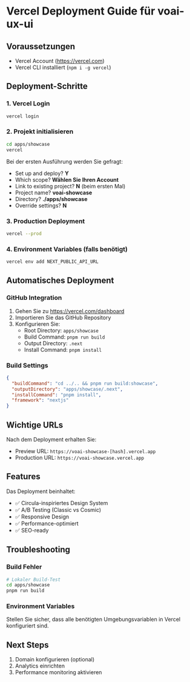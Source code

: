 # Vercel Deployment Guide für voai-ux-ui

## Voraussetzungen
- Vercel Account (https://vercel.com)
- Vercel CLI installiert (`npm i -g vercel`)

## Deployment-Schritte

### 1. Vercel Login
```bash
vercel login
```

### 2. Projekt initialisieren
```bash
cd apps/showcase
vercel
```

Bei der ersten Ausführung werden Sie gefragt:
- Set up and deploy? **Y**
- Which scope? **Wählen Sie Ihren Account**
- Link to existing project? **N** (beim ersten Mal)
- Project name? **voai-showcase**
- Directory? **./apps/showcase**
- Override settings? **N**

### 3. Production Deployment
```bash
vercel --prod
```

### 4. Environment Variables (falls benötigt)
```bash
vercel env add NEXT_PUBLIC_API_URL
```

## Automatisches Deployment

### GitHub Integration
1. Gehen Sie zu https://vercel.com/dashboard
2. Importieren Sie das GitHub Repository
3. Konfigurieren Sie:
   - Root Directory: `apps/showcase`
   - Build Command: `pnpm run build`
   - Output Directory: `.next`
   - Install Command: `pnpm install`

### Build Settings
```json
{
  "buildCommand": "cd ../.. && pnpm run build:showcase",
  "outputDirectory": "apps/showcase/.next",
  "installCommand": "pnpm install",
  "framework": "nextjs"
}
```

## Wichtige URLs
Nach dem Deployment erhalten Sie:
- Preview URL: `https://voai-showcase-[hash].vercel.app`
- Production URL: `https://voai-showcase.vercel.app`

## Features
Das Deployment beinhaltet:
- ✅ Circula-inspiriertes Design System
- ✅ A/B Testing (Classic vs Cosmic)
- ✅ Responsive Design
- ✅ Performance-optimiert
- ✅ SEO-ready

## Troubleshooting

### Build Fehler
```bash
# Lokaler Build-Test
cd apps/showcase
pnpm run build
```

### Environment Variables
Stellen Sie sicher, dass alle benötigten Umgebungsvariablen in Vercel konfiguriert sind.

## Next Steps
1. Domain konfigurieren (optional)
2. Analytics einrichten
3. Performance monitoring aktivieren